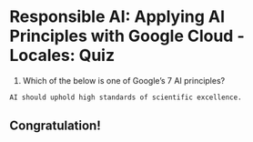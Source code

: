 # Responsible AI: Applying AI Principles with Google Cloud - Locales: Quiz

1. Which of the below is one of Google’s 7 AI principles?

```bash
AI should uphold high standards of scientific excellence.
```

## Congratulation!
